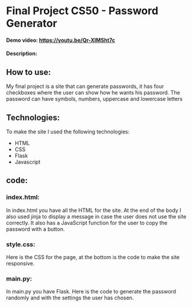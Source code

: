 # Final Project CS50 - Password Generator
#### Demo video: https://youtu.be/Qr-XIMSht7c
#### Description:

## How to use:
My final project is a site that can generate passwords, it has four checkboxes where the user can show how he wants his password. The password can have symbols, numbers, uppercase and lowercase letters

## Technologies:
To make the site I used the following technologies:

- HTML
- CSS
- Flask
- Javascript

## code:
### index.html:
In index.html you have all the HTML for the site. At the end of the body I also used jinja to display a message in case the user does not use the site correctly. It also has a JavaScript function for the user to copy the password with a button.

### style.css:
Here is the CSS for the page, at the bottom is the code to make the site responsive.

### main.py:
In main.py you have Flask. Here is the code to generate the password randomly and with the settings the user has chosen.



